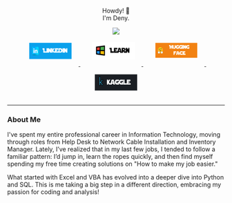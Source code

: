 
<div id="header" align="center" class="markdown prose w-full break-words dark:prose-invert dark"><p>Howdy! 👋<br> I'm Deny. <br></p>
  <img src="https://media.giphy.com/media/M9gbBd9nbDrOTu1Mqx/giphy.gif" width="100"/>
<div id="badges">
  <a href="https://www.linkedin.com/in/deny-tran-dfw/">
    <img src="https://github.com/TranDenyDFW/TranDenyDFW/blob/main/assets/li.png" alt="LinkedInBadge"  style="border: 15px solid transparent; width: 100px; height: 40px;" /> 
  </a>&nbsp;&nbsp;
  <a href="https://learn.microsoft.com/en-us/users/denytrandfw/">
    <img src="https://github.com/TranDenyDFW/TranDenyDFW/blob/main/assets/ms.png" alt="MicrosoftLearningBadge"  style="border: 15px solid transparent; width: 100px; height: 40px;" /> 
  </a>&nbsp;&nbsp;
  <a href="https://huggingface.co/DenyTranDFW">
    <img src="https://github.com/TranDenyDFW/TranDenyDFW/blob/main/assets/hf.png" alt="HuggingFaceBadge"  style="border: 15px solid transparent; width: 100px; height: 40px;" /> 
  </a>&nbsp;&nbsp;
  <a href="https://www.kaggle.com/denytran">
    <img src="https://github.com/TranDenyDFW/TranDenyDFW/blob/main/assets/kg.png" alt="KaggleBadge"  style="border: 15px solid transparent; width: 100px; height: 40px;" /> 
  </a>
</div>
<hr>
<div align="left">
<h3>About Me</h3>
<p>I've spent my entire professional career in Information Technology, moving through roles from Help Desk to Network Cable Installation and Inventory Manager. Lately, I’ve realized that in my last few jobs, I tended to follow a familiar pattern: I’d jump in, learn the ropes quickly, and then find myself spending my free time creating solutions on "How to make my job easier."</p><p>What started with Excel and VBA has evolved into a deeper dive into Python and SQL. This is me taking a big step in a different direction, embracing my passion for coding and analysis!</p></div>

</div>



